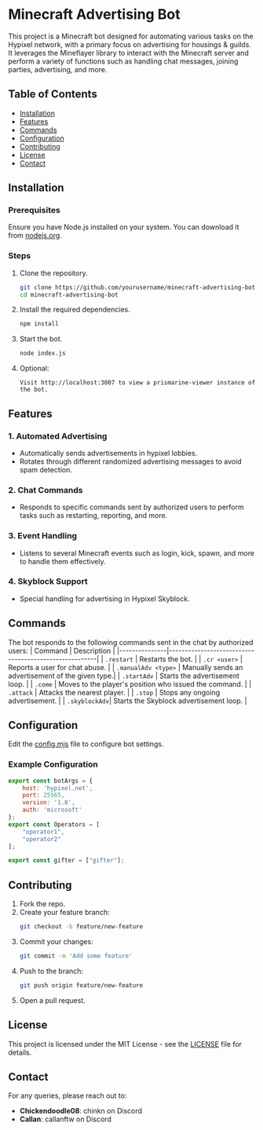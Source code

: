 # Minecraft Advertising Bot

This project is a Minecraft bot designed for automating various tasks on the Hypixel network, with a primary focus on advertising for housings & guilds. It leverages the Mineflayer library to interact with the Minecraft server and perform a variety of functions such as handling chat messages, joining parties, advertising, and more.

## Table of Contents
- [Installation](#installation)
- [Features](#features)
- [Commands](#commands)
- [Configuration](#configuration)
- [Contributing](#contributing)
- [License](#license)
- [Contact](#contact)

## Installation

### Prerequisites

Ensure you have Node.js installed on your system. You can download it from [nodejs.org](https://nodejs.org/).

### Steps

1. Clone the repository.
    ```sh
    git clone https://github.com/yourusername/minecraft-advertising-bot.git
    cd minecraft-advertising-bot
    ```
2. Install the required dependencies.
    ```sh
    npm install
    ```
3. Start the bot.
    ```sh
    node index.js
    ```
4. Optional:
   ```
   Visit http://localhost:3007 to view a prismarine-viewer instance of the bot.
   ```
   
## Features

### 1. Automated Advertising
- Automatically sends advertisements in hypixel lobbies.
- Rotates through different randomized advertising messages to avoid spam detection.

### 2. Chat Commands
- Responds to specific commands sent by authorized users to perform tasks such as restarting, reporting, and more.

### 3. Event Handling
- Listens to several Minecraft events such as login, kick, spawn, and more to handle them effectively.

### 4. Skyblock Support
- Special handling for advertising in Hypixel Skyblock.

## Commands
The bot responds to the following commands sent in the chat by authorized users:
| Command       | Description                                           |
|---------------|-------------------------------------------------------|
| `.restart`    | Restarts the bot.                                      |
| `.cr <user>`  | Reports a user for chat abuse.                         |
| `.manualAdv <type>` | Manually sends an advertisement of the given type.|
| `.startAdv`   | Starts the advertisement loop.                          |
| `.come`       | Moves to the player's position who issued the command. |
| `.attack`     | Attacks the nearest player.                            |
| `.stop`       | Stops any ongoing advertisement.                       |
| `.skyblockAdv`| Starts the Skyblock advertisement loop.                |

## Configuration
Edit the [config.mjs](./config.js) file to configure bot settings.

### Example Configuration

```javascript
export const botArgs = {
    host: 'hypixel.net',
    port: 25565,
    version: '1.8',
    auth: 'microsoft'
};
export const Operators = [
    "operator1",
    "operator2"
];

export const gifter = ["gifter"];
```

## Contributing

1. Fork the repo.
2. Create your feature branch:
    ```sh
    git checkout -b feature/new-feature
    ```
3. Commit your changes:
    ```sh
    git commit -m 'Add some feature'
    ```
4. Push to the branch:
    ```sh
    git push origin feature/new-feature
    ```
5. Open a pull request.

## License

This project is licensed under the MIT License - see the [LICENSE](LICENSE) file for details.

## Contact

For any queries, please reach out to:

- **Chickendoodle08**: chinkn on Discord
- **Callan**: callanftw on Discord